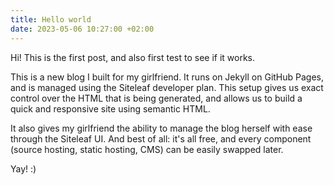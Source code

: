 ```yaml
---
title: Hello world
date: 2023-05-06 10:27:00 +02:00
---
```


Hi! This is the first post, and also first test to see if it works.

This is a new blog I built for my girlfriend. It runs on Jekyll on GitHub Pages, and is managed using the Siteleaf developer plan. This setup gives us exact control over the HTML that is being generated, and allows us to build a quick and responsive site using semantic HTML.

It also gives my girlfriend the ability to manage the blog herself with ease through the Siteleaf UI. And best of all: it's all free, and every component (source hosting, static hosting, CMS) can be easily swapped later.

Yay!
:)